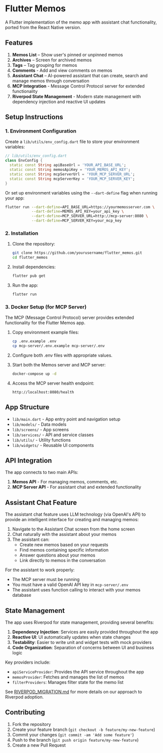 # Flutter Memos

A Flutter implementation of the memo app with assistant chat functionality, ported from the React Native version.

## Features

1. **Memos List** – Show user's pinned or unpinned memos
2. **Archives** – Screen for archived memos
3. **Tags** – Tag grouping for memos
4. **Comments** - Add and view comments on memos
5. **Assistant Chat** – AI-powered assistant that can create, search and manage memos through conversation
6. **MCP Integration** - Message Control Protocol server for extended functionality
7. **Riverpod State Management** - Modern state management with dependency injection and reactive UI updates

## Setup Instructions

### 1. Environment Configuration

Create a `lib/utils/env_config.dart` file to store your environment variables:

```dart
// lib/utils/env_config.dart
class EnvConfig {
  static const String apiBaseUrl = 'YOUR_API_BASE_URL';
  static const String memosApiKey = 'YOUR_MEMOS_API_KEY';
  static const String mcpServerUrl = 'YOUR_MCP_SERVER_URL';
  static const String mcpServerKey = 'YOUR_MCP_SERVER_KEY';
}
```

Or set up environment variables using the `--dart-define` flag when running your app:

```bash
flutter run --dart-define=API_BASE_URL=https://yourmemosserver.com \
            --dart-define=MEMOS_API_KEY=your_api_key \
            --dart-define=MCP_SERVER_URL=http://mcp-server:8080 \
            --dart-define=MCP_SERVER_KEY=your_mcp_key
```

### 2. Installation

1. Clone the repository:
   ```bash
   git clone https://github.com/yourusername/flutter_memos.git
   cd flutter_memos
   ```

2. Install dependencies:
   ```bash
   flutter pub get
   ```

3. Run the app:
   ```bash
   flutter run
   ```

### 3. Docker Setup (for MCP Server)

The MCP (Message Control Protocol) server provides extended functionality for the Flutter Memos app.

1. Copy environment example files:
   ```bash
   cp .env.example .env
   cp mcp-server/.env.example mcp-server/.env
   ```

2. Configure both .env files with appropriate values.

3. Start both the Memos server and MCP server:
   ```bash
   docker-compose up -d
   ```

4. Access the MCP server health endpoint:
   ```
   http://localhost:8080/health
   ```

## App Structure

- `lib/main.dart` - App entry point and navigation setup
- `lib/models/` - Data models
- `lib/screens/` - App screens
- `lib/services/` - API and service classes
- `lib/utils/` - Utility functions
- `lib/widgets/` - Reusable UI components

## API Integration

The app connects to two main APIs:
1. **Memos API** - For managing memos, comments, etc.
2. **MCP Server API** - For assistant chat and extended functionality

## Assistant Chat Feature

The assistant chat feature uses LLM technology (via OpenAI's API) to provide an intelligent interface for creating and managing memos:

1. Navigate to the Assistant Chat screen from the home screen
2. Chat naturally with the assistant about your memos
3. The assistant can:
   - Create new memos based on your requests
   - Find memos containing specific information
   - Answer questions about your memos
   - Link directly to memos in the conversation

For the assistant to work properly:
- The MCP server must be running
- You must have a valid OpenAI API key in `mcp-server/.env`
- The assistant uses function calling to interact with your memos database

## State Management

The app uses Riverpod for state management, providing several benefits:

1. **Dependency Injection**: Services are easily provided throughout the app
2. **Reactive UI**: UI automatically updates when state changes
3. **Testability**: Easier to write unit and widget tests with mock providers
4. **Code Organization**: Separation of concerns between UI and business logic

Key providers include:
- `apiServiceProvider`: Provides the API service throughout the app
- `memosProvider`: Fetches and manages the list of memos
- `filterProviders`: Manages filter state for the memo list

See [RIVERPOD_MIGRATION.md](docs/RIVERPOD_MIGRATION.md) for more details on our approach to Riverpod adoption.

## Contributing

1. Fork the repository
2. Create your feature branch (`git checkout -b feature/my-new-feature`)
3. Commit your changes (`git commit -am 'Add some feature'`)
4. Push to the branch (`git push origin feature/my-new-feature`)
5. Create a new Pull Request
